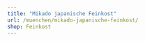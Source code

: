 ```yaml
---
title: "Mikado japanische Feinkost"
url: /muenchen/mikado-japanische-feinkost/
shop: Feinkost
---
```

